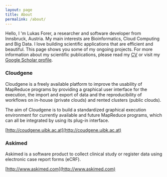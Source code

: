 ```yaml
---
layout: page
title: About
permalink: /about/
---
```


Hello, I 'm Lukas Forer, a researcher and software developer from Innsbruck, Austria. My main interests are Bioinformatics, Cloud Computing and Big Data. I love building scientific applications that are efficient and beautiful. This page shows you some of my ongoing projects. For more information about my scientific publications, please read my [CV](http://lukfor.github.io/files/CV_and_Publications_Forer.pdf) or visit my [Google Scholar profile](http://scholar.google.at/citations?user=9m0ch2QAAAAJ&hl=de).


### Cloudgene

Cloudgene is a freely available platform to improve the usability of MapReduce programs by providing a graphical user interface for the execution, the import and export of data and the reproducibility of workflows on in-house (private clouds) and rented clusters (public clouds).

The aim of Cloudgene is to build a standardized graphical execution environment for currently available and future MapReduce programs, which can all be integrated by using its plug-in interface.

[http://coudgene.uibk.ac.at](http://coudgene.uibk.ac.at)

### Askimed

Askimed is a software product to collect clinical study or register data using electronic case report forms (eCRF).

[http://www.askimed.com](http://www.askimed.com)


